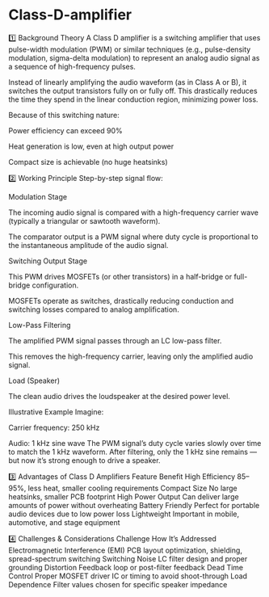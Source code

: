 # Class-D-amplifier
1️⃣ Background Theory
A Class D amplifier is a switching amplifier that uses pulse-width modulation (PWM) or similar techniques (e.g., pulse-density modulation, sigma-delta modulation) to represent an analog audio signal as a sequence of high-frequency pulses.

Instead of linearly amplifying the audio waveform (as in Class A or B), it switches the output transistors fully on or fully off. This drastically reduces the time they spend in the linear conduction region, minimizing power loss.

Because of this switching nature:

Power efficiency can exceed 90%

Heat generation is low, even at high output power

Compact size is achievable (no huge heatsinks)

2️⃣ Working Principle
Step-by-step signal flow:

Modulation Stage

The incoming audio signal is compared with a high-frequency carrier wave (typically a triangular or sawtooth waveform).

The comparator output is a PWM signal where duty cycle is proportional to the instantaneous amplitude of the audio signal.

Switching Output Stage

This PWM drives MOSFETs (or other transistors) in a half-bridge or full-bridge configuration.

MOSFETs operate as switches, drastically reducing conduction and switching losses compared to analog amplification.

Low-Pass Filtering

The amplified PWM signal passes through an LC low-pass filter.

This removes the high-frequency carrier, leaving only the amplified audio signal.

Load (Speaker)

The clean audio drives the loudspeaker at the desired power level.

Illustrative Example
Imagine:

Carrier frequency: 250 kHz

Audio: 1 kHz sine wave
The PWM signal’s duty cycle varies slowly over time to match the 1 kHz waveform. After filtering, only the 1 kHz sine remains — but now it’s strong enough to drive a speaker.

3️⃣ Advantages of Class D Amplifiers
Feature	Benefit
High Efficiency	85–95%, less heat, smaller cooling requirements
Compact Size	No large heatsinks, smaller PCB footprint
High Power Output	Can deliver large amounts of power without overheating
Battery Friendly	Perfect for portable audio devices due to low power loss
Lightweight	Important in mobile, automotive, and stage equipment

4️⃣ Challenges & Considerations
Challenge	How It’s Addressed
Electromagnetic Interference (EMI)	PCB layout optimization, shielding, spread-spectrum switching
Switching Noise	LC filter design and proper grounding
Distortion	Feedback loop or post-filter feedback
Dead Time Control	Proper MOSFET driver IC or timing to avoid shoot-through
Load Dependence	Filter values chosen for specific speaker impedance
